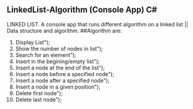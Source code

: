 ## LinkedList-Algorithm (Console App) C#
LINKED LIST. A console app that runs different algorithm on a linked list || Data structure and algorithm. 
 ##Algorithm are:
 1. Display List");
 2. Show the number of nodes in list");
 3. Search for an element");
 4. Insert in the begining/empty list");
 5. Insert a node at the end of the list");
 6. Insert a node before a specified node");
 7. Insert a node after a specified node");
 8. Insert a node in a given position");
 9. Delete first node");
 10. Delete last node");
